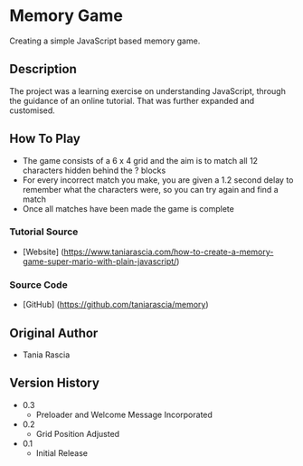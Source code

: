 # Memory Game

Creating a simple JavaScript based memory game.

## Description

The project was a learning exercise on understanding JavaScript, through the guidance of an online tutorial. That was further expanded and customised.

## How To Play
 * The game consists of a 6 x 4 grid and the aim is to match all 12 characters hidden behind the ? blocks
 * For every incorrect match you make, you are given a 1.2 second delay to remember what the characters were, so you can try again and find a match
 * Once all matches have been made the game is complete

### Tutorial Source
* [Website] (https://www.taniarascia.com/how-to-create-a-memory-game-super-mario-with-plain-javascript/)

### Source Code
* [GitHub] (https://github.com/taniarascia/memory)

## Original Author
* Tania Rascia

## Version History
* 0.3 
    * Preloader and Welcome Message Incorporated
* 0.2
    * Grid Position Adjusted
* 0.1
    * Initial Release